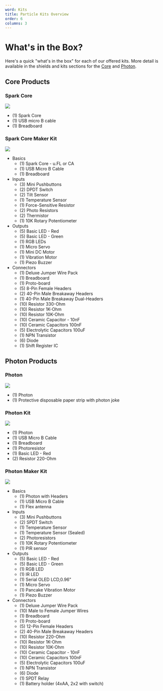 ```yaml
---
word: Kits
title: Particle Kits Overview
order: 6
columns: 3
---
```


# What's in the Box?

Here's a quick "what's in the box" for each of our offered kits. More detail is available in the shields and kits sections for the [Core](/datasheets/core-shields-and-kits) and [Photon](/datasheets/photon-shields-and-kits).

## Core Products

### Spark Core
![]({{assets}}/images/core-contents.jpg)
- (1) Spark Core
- (1) USB micro B cable
- (1) Breadboard

### Spark Core Maker Kit
![]({{assets}}/images/core-mkit.jpg)
- Basics
  - (1) Spark Core - u.FL or CA
  - (1) USB Micro B Cable
  - (1) Breadboard
- Inputs
  - (3) Mini Pushbuttons
  - (2) DPDT Switch
  - (2) Tilt Sensor
  - (1) Temperature Sensor
  - (1) Force-Sensitive Resistor
  - (2) Photo Resistors
  - (2) Thermistor
  - (1) 10K Rotary Potentiometer
- Outputs
  - (5) Basic LED - Red
  - (5) Basic LED - Green
  - (1) RGB LEDs
  - (1) Micro Servo
  - (1) Mini DC Motor
  - (1) Vibration Motor
  - (1) Piezo Buzzer
- Connectors
  - (1) Deluxe Jumper Wire Pack
  - (1) Breadboard
  - (1) Proto-board
  - (5) 8-Pin Female Headers
  - (2) 40-Pin Male Breakaway Headers
  - (1) 40-Pin Male Breakaway Dual-Headers
  - (10) Resistor 330-Ohm
  - (10) Resistor 1K-Ohm
  - (10) Resistor 10K-Ohm
  - (10) Ceramic Capacitor - 10nF
  - (10) Ceramic Capacitors 100nF
  - (5) Electrolytic Capacitors 100uF
  - (1) NPN Transistor
  - (6) Diode
  - (1) Shift Register IC

## Photon Products

### Photon
![]({{assets}}/images/photon-matchbox.jpg)
- (1) Photon
- (1) Protective disposable paper strip with photon joke

### Photon Kit
![]({{assets}}/images/phokit-contents.jpg)
- (1) Photon
- (1) USB Micro B Cable
- (1) Breadboard
- (1) Photoresistor
- (1) Basic LED - Red
- (2) Resistor 220-Ohm

### Photon Maker Kit
![]({{assets}}/images/photon-mkit-grey.png)

- Basics
  - (1) Photon with Headers
  - (1) USB Micro B Cable
  - (1) Flex antenna
- Inputs
  - (3) Mini Pushbuttons
  - (2) SPDT Switch
  - (1) Temperature Sensor
  - (1) Temperature Sensor (Sealed)
  - (2) Photoresistors
  - (1) 10K Rotary Potentiometer
  - (1) PIR sensor
- Outputs
  - (5) Basic LED - Red
  - (5) Basic LED - Green
  - (1) RGB LED
  - (1) IR LED
  - (1) Serial OLED LCD,0.96"
  - (1) Micro Servo
  - (1) Pancake Vibration Motor
  - (1) Piezo Buzzer
- Connectors
  - (1) Deluxe Jumper Wire Pack
  - (10) Male to Female Jumper Wires
  - (1) Breadboard
  - (1) Proto-board
  - (5) 12-Pin Female Headers
  - (2) 40-Pin Male Breakaway Headers
  - (10) Resistor 220-Ohm
  - (10) Resistor 1K-Ohm
  - (10) Resistor 10K-Ohm
  - (10) Ceramic Capacitor - 10nF
  - (10) Ceramic Capacitors 100nF
  - (5) Electrolytic Capacitors 100uF
  - (1) NPN Transistor
  - (6) Diode
  - (1) SPDT Relay
  - (1) Battery holder (4xAA, 2x2 with switch)
